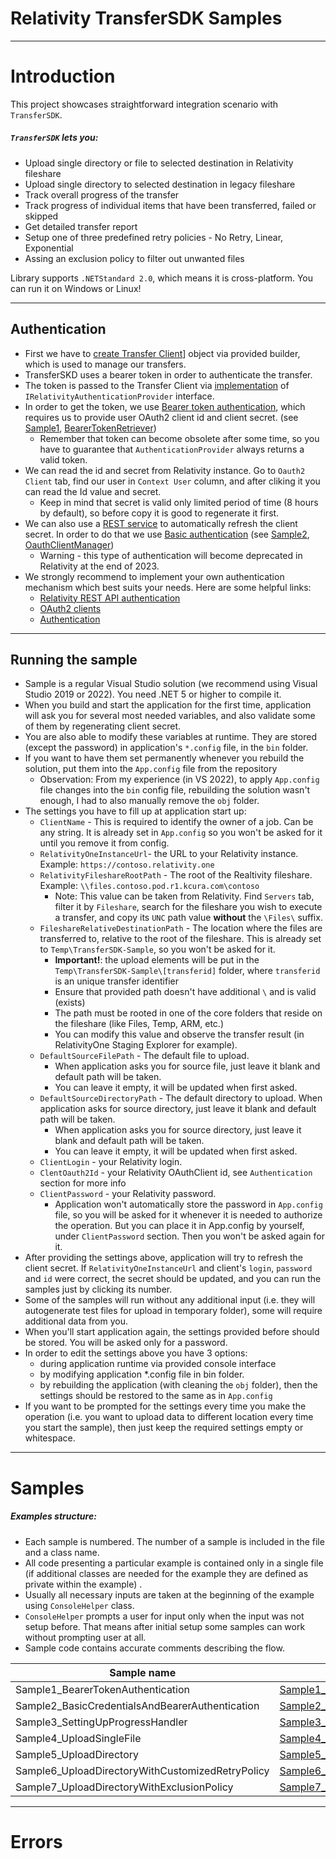 # Relativity TransferSDK Samples
---

# Introduction

This project showcases straightforward integration scenario with `TransferSDK`.

##### `TransferSDK` lets you:
- Upload single directory or file to selected destination in Relativity fileshare
- Upload single directory to selected destination in legacy fileshare
- Track overall progress of the transfer
- Track progress of individual items that have been transferred, failed or skipped
- Get detailed transfer report
- Setup one of three predefined retry policies - No Retry, Linear, Exponential 
- Assing an exclusion policy to filter out unwanted files

Library supports `.NETStandard 2.0`, which means it is cross-platform. You can run it on Windows or Linux!

---
## Authentication
 - First we have to [create Transfer Client](https://link_to_implementation.com)] object via provided builder, which is used to manage our transfers.
 - TransferSKD uses a bearer token in order to authenticate the transfer.
 - The token is passed to the Transfer Client via [implementation](https://link_to_implementation.com) of `IRelativityAuthenticationProvider` interface. 
 - In order to get the token, we use [Bearer token authentication](https://platform.relativity.com/RelativityOne/Content/REST_API/REST_API_authentication.htm#_Bearer_token_authentication), which requires us to provide user OAuth2 client id and client secret. (see [Sample1](https://sample1_link_placeholder.com), [BearerTokenRetriever](https://retriever_class_link_placeholder.com))
    -  Remember that token can become obsolete after some time, so you have to guarantee that `AuthenticationProvider` always returns a valid token.
 - We can read the id and secret from Relativity instance. Go to `Oauth2 Client` tab, find our user in `Context User` column, and after cliking it you can read the Id value and secret. 
     - Keep in mind that secret is valid only limited period of time (8 hours by default), so before copy it is good to regenerate it first.
 - We can also use a [REST service](https://platform.relativity.com/10.3/Content/Authentication/OAuth2_clients.htm#_OAuth2_Client_Manager_REST_service) to automatically refresh the client secret. In order to do that we use [Basic authentication](https://platform.relativity.com/RelativityOne/Content/REST_API/REST_API_authentication.htm#_Basic_authentication) (see [Sample2](https://sample2_link_placeholder.com), [OauthClientManager](https://link_placeholder.com)) 
    - Warning - this type of authentication will become deprecated in Relativity at the end of 2023. 
 - We strongly recommend to implement your own authentication mechanism which best suits your needs. Here are some helpful links: 
    - [Relativity REST API authentication](https://platform.relativity.com/RelativityOne/Content/REST_API/REST_API_authentication.htm)
    - [OAuth2 clients](https://platform.relativity.com/10.3/Content/Authentication/OAuth2_clients.htm#_OAuth2_Client_Manager_REST_service)
    - [Authentication](https://help.relativity.com/RelativityOne/Content/Relativity/Authentication/Authentication.htm)

---
## Running the sample

- Sample is a regular Visual Studio solution (we recommend using Visual Studio 2019 or 2022). You need .NET 5 or higher to compile it.
 - When you build and start the application for the first time, application will ask you for several most needed variables, and also validate some of them by regenerating client secret. 
 - You are also able to modify these variables at runtime. They are stored (except the password) in application's `*.config` file, in the `bin` folder. 
 - If you want to have them set permanently whenever you rebuild the solution, put them into the `App.config` file from the repository
    - Observation: From my experience (in VS 2022), to apply `App.config` file changes into the `bin` config file, rebuilding the solution wasn't enough, I had to also manually remove the `obj` folder.
 - The settings you have to fill up at application start up:
    - `ClientName` - This is required to identify the owner of a job. Can be any string. It is already set in `App.config` so you won't be asked for it until you remove it from config.
    - `RelativityOneInstanceUrl`- the URL to your Relativity instance. Example: `https://contoso.relativity.one`
    - `RelativityFileshareRootPath` - The root of the Realtivity fileshare. Example: `\\files.contoso.pod.r1.kcura.com\contoso`
        - Note: This value can be taken from Relativity. Find `Servers` tab, filter it by `Fileshare`, search for the fileshare you wish to execute a transfer, and copy its `UNC` path value **without** the `\Files\` suffix.
    - `FileshareRelativeDestinationPath` - The location where the files are transferred to, relative to the root of the fileshare. This is already set to `Temp\TransferSDK-Sample`, so you won't be asked for it.
        - **Important!**: the upload elements will be put in the `Temp\TransferSDK-Sample\[transferid]` folder, where `transferid` is an unique transfer identifier
        - Ensure that provided path doesn't have additional `\` and is valid (exists)
        - The path must be rooted in one of the core folders that reside on the fileshare (like Files, Temp, ARM, etc.)
        - You can modify this value and observe the transfer result (in RelativityOne Staging Explorer for example).
     - `DefaultSourceFilePath` - The default file to upload. 
        - When application asks you for source file, just leave it blank and default path will be taken.
        - You can leave it empty, it will be updated when first asked.
     - `DefaultSourceDirectoryPath` - The default directory to upload. When application asks for source directory, just leave it blank and default path will be taken.
        - When application asks you for source directory, just leave it blank and default path will be taken.
        - You can leave it empty, it will be updated when first asked.
     - `ClientLogin` - your Relativity login.
     - `ClentOauth2Id` - your Relativity OAuthClient id, see `Authentication` section for more info
     - `ClientPassword` - your Relativity password.
        - Application won't automatically store the password in `App.config` file, so you will be asked for it whenever it is needed to authorize the operation. But you can place it in App.config by yourself, under `ClientPassword` section. Then you won't be asked again for it. 
 - After providing the settings above, application will try to refresh the client secret. If `RelativityOneInstanceUrl` and client's `login`, `password` and `id` were correct, the secret should be updated, and you can run the samples just by clicking its number. 
 - Some of the samples will run without any additional input (i.e. they will autogenerate test files for upload in temporary folder), some will require additional data from you.
 - When you'll start application again, the settings provided before should be stored. You will be asked only for a password. 
 - In order to edit the settings above you have 3 options: 
    - during application runtime via provided console interface
    - by modifying application *.config file in bin folder.
    - by rebuilding the application (with cleaning the `obj` folder), then the settings should be restored to the same as in `App.config`
 - If you want to be prompted for the settings every time you make the operation (i.e. you want to upload data to different location every time you start the sample), then just keep the required settings empty or whitespace.

---    
# Samples
 ##### Examples structure:
- Each sample is numbered. The number of a sample is included in the file and a class name.
- All code presenting a particular example is contained only in a single file (if additional classes are needed for the example they are defined as private within the example) .
- Usually all necessary inputs are taken at the beginning of the example using `ConsoleHelper` class. 
- `ConsoleHelper` prompts a user for input only when the input was not setup before. That means after initial setup some samples can work without prompting user at all. 
- Sample code contains accurate comments describing the flow.


| Sample name | .Net |
| ------ | ------ |
| Sample1_BearerTokenAuthentication | [Sample1_BearerTokenAuthentication](link) |
| Sample2_BasicCredentialsAndBearerAuthentication | [Sample2_BasicCredentialsAndBearerAuthentication](link) |
| Sample3_SettingUpProgressHandler | [Sample3_SettingUpProgressHandler](link) |
| Sample4_UploadSingleFile | [Sample4_UploadSingleFile](link) |
| Sample5_UploadDirectory | [Sample5_UploadDirectory](link) |
| Sample6_UploadDirectoryWithCustomizedRetryPolicy | [Sample6_UploadDirectoryWithCustomizedRetryPolicy](link) |
| Sample7_UploadDirectoryWithExclusionPolicy | [Sample7_UploadDirectoryWithExclusionPolicy](link) |

---
# Errors 

